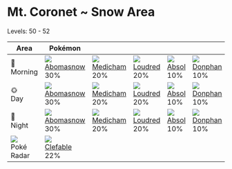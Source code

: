 # Mt. Coronet ~ Snow Area
Levels: 50 - 52

Area                           | Pokémon                          | &nbsp;                          | &nbsp;                         | &nbsp;                       | &nbsp;                         | &nbsp;                          | 
---                            | ---                              | ---                             | ---                            | ---                          | ---                            | ---                             | 
🌅<br>Morning                   | ![][460]<br> [Abomasnow]<br> 30% | ![][308]<br> [Medicham]<br> 20% | ![][294]<br> [Loudred]<br> 20% | ![][359]<br> [Absol]<br> 10% | ![][232]<br> [Donphan]<br> 10% | ![][217]<br> [Ursaring]<br> 10% | 
🌞<br>Day                       | ![][460]<br> [Abomasnow]<br> 30% | ![][308]<br> [Medicham]<br> 20% | ![][294]<br> [Loudred]<br> 20% | ![][359]<br> [Absol]<br> 10% | ![][232]<br> [Donphan]<br> 10% | ![][217]<br> [Ursaring]<br> 10% | 
🌙<br>Night                     | ![][460]<br> [Abomasnow]<br> 30% | ![][308]<br> [Medicham]<br> 20% | ![][294]<br> [Loudred]<br> 20% | ![][359]<br> [Absol]<br> 10% | ![][232]<br> [Donphan]<br> 10% | ![][217]<br> [Ursaring]<br> 10% | 
![][poke-radar]<br> Poké Radar | ![][036]<br> [Clefable]<br> 22%  | &nbsp;                          | &nbsp;                         | &nbsp;                       | &nbsp;                         | &nbsp;                          | 

[Clefable]: ../../pokemon_changes/036/
[Ursaring]: ../../pokemon_changes/217/
[Donphan]: ../../pokemon_changes/232/
[Loudred]: ../../pokemon_changes/294/
[Medicham]: ../../pokemon_changes/308/
[Absol]: ../../pokemon_changes/359/
[Abomasnow]: ../../pokemon_changes/460/
[poke-radar]: ../img/items/poke-radar.png
[036]: ../img/pokemon/036.png
[217]: ../img/pokemon/217.png
[232]: ../img/pokemon/232.png
[294]: ../img/pokemon/294.png
[308]: ../img/pokemon/308.png
[359]: ../img/pokemon/359.png
[460]: ../img/pokemon/460.png
